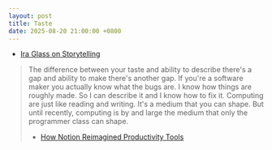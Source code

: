 ```yaml
---
layout: post
title: Taste
date: 2025-08-20 21:00:00 +0800
---
```


- [Ira Glass on Storytelling](https://www.youtube.com/watch?v=f6ezU57J8YI&list=PLuIu7YRdU32NIr2DysU3kxqnvs_flQyvs)

> The difference between your taste and ability to describe there's a gap and ability to make there's another gap. If you're a software maker you actually know what the bugs are. I know how things are roughly made. So I can describe it and I know how to fix it. Computing are just like reading and writing. It's a medium that you can shape. But until recently, computing is by and large the medium that only the programmer class can shape. 
> - [How Notion Reimagined Productivity Tools](https://www.youtube.com/watch?v=QIIuumT-og4)

